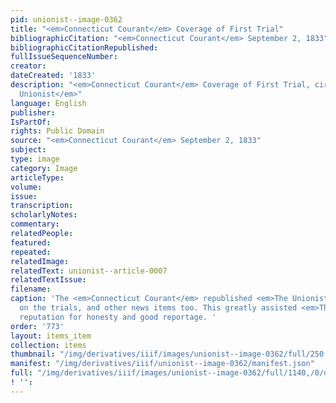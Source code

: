 ```yaml
---
pid: unionist--image-0362
title: "<em>Connecticut Courant</em> Coverage of First Trial"
bibliographicCitation: "<em>Connecticut Courant</em> September 2, 1833"
bibliographicCitationRepublished: 
fullIssueSequenceNumber: 
creator: 
dateCreated: '1833'
description: "<em>Connecticut Courant</em> Coverage of First Trial, cirting <em>The
  Unionist</em>"
language: English
publisher: 
IsPartOf: 
rights: Public Domain
source: "<em>Connecticut Courant</em> September 2, 1833"
subject: 
type: image
category: Image
articleType: 
volume: 
issue: 
transcription: 
scholarlyNotes: 
commentary: 
relatedPeople: 
featured: 
repeated: 
relatedImage: 
relatedText: unionist--article-0007
relatedTextIssue: 
filename: 
caption: 'The <em>Connecticut Courant</em> republished <em>The Unionist</em> reports
  on the trials, and other news items too. This greatly assisted <em>The Unionist''s</em>
  reputation for honesty and good reportage. '
order: '773'
layout: items_item
collection: items
thumbnail: "/img/derivatives/iiif/images/unionist--image-0362/full/250,/0/default.jpg"
manifest: "/img/derivatives/iiif/unionist--image-0362/manifest.json"
full: "/img/derivatives/iiif/images/unionist--image-0362/full/1140,/0/default.jpg"
! '': 
---
```

